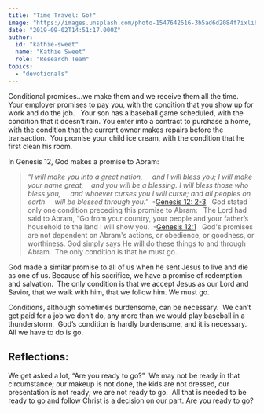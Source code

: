 ```yaml
---
title: "Time Travel: Go!"
image: "https://images.unsplash.com/photo-1547642616-3b5ad6d2084f?ixlib=rb-1.2.1&q=85&fm=jpg&crop=entropy&cs=srgb&ixid=eyJhcHBfaWQiOjk2NjF9"
date: "2019-09-02T14:51:17.000Z"
author:
  id: "kathie-sweet"
  name: "Kathie Sweet"
  role: "Research Team"
topics:
  - "devotionals"
---
```

Conditional promises...we make them and we receive them all the time.  Your employer promises to pay you, with the condition that you show up for work and do the job.   Your son has a baseball game scheduled, with the condition that it doesn’t rain.  You enter into a contract to purchase a home, with the condition that the current owner makes repairs before the transaction.  You promise your child ice cream, with the condition that he first clean his room.  

In Genesis 12, God makes a promise to Abram: 

> _“I will make you into a great nation,
    and I will bless you;
I will make your name great,
    and you will be a blessing.
I will bless those who bless you,
    and whoever curses you I will curse;
and all peoples on earth
    will be blessed through you.”_  -[Genesis 12: 2-3][1]
 
God stated only one condition preceding this promise to Abram:
 
The Lord had said to Abram, “Go from your country, your people and your father’s household to the land I will show you.  -[Genesis 12:1][2]
 
God's promises are not dependent on Abram's actions, or obedience, or goodness, or worthiness. God simply says He will do these things to and through Abram.  The only condition is that he must go.

God made a similar promise to all of us when he sent Jesus to live and die as one of us. Because of his sacrifice, we have a promise of redemption and salvation.  The only condition is that we accept Jesus as our Lord and Savior, that we walk with him, that we follow him.  We must go. 

Conditions, although sometimes burdensome, can be necessary.  We can’t get paid for a job we don’t do, any more than we would play baseball in a thunderstorm.  God’s condition is hardly burdensome, and it is necessary.  All we have to do is go.

## Reflections:  
We get asked a lot, “Are you ready to go?”  We may not be ready in that circumstance; our makeup is not done, the kids are not dressed, our presentation is not ready; we are not ready to go.  All that is needed to be ready to go and follow Christ is a decision on our part.  Are you ready to go? 

[1]: https://my.bible.com/bible/111/gen.12.2-3
[2]: https://my.bible.com/bible/111/gen.12.1
